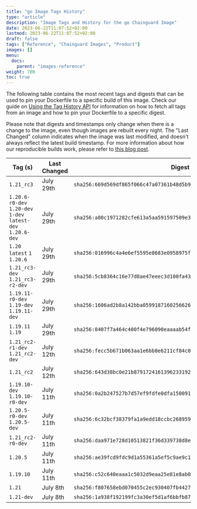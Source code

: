 ```yaml
---
title: "go Image Tags History"
type: "article"
description: "Image Tags and History for the go Chainguard Image"
date: 2023-06-22T11:07:52+02:00
lastmod: 2023-06-22T11:07:52+02:00
draft: false
tags: ["Reference", "Chainguard Images", "Product"]
images: []
menu:
  docs:
    parent: "images-reference"
weight: 700
toc: true
---
```


The following table contains the most recent tags and digests that can be used to pin your Dockerfile to a specific build of this image. Check our guide on [Using the Tag History API](/chainguard/chainguard-images/using-the-tag-history-api/) for information on how to fetch all tags from an image and how to pin your Dockerfile to a specific digest.

Please note that digests and timestamps only change when there is a change to the image, even though images are rebuilt every night. The "Last Changed" column indicates when the image was last modified, and doesn't always reflect the latest build timestamp. For more information about how our reproducible builds work, please refer to [this blog post](https://www.chainguard.dev/unchained/reproducing-chainguards-reproducible-image-builds).

| Tag (s)                                                       | Last Changed | Digest                                                                    |
|---------------------------------------------------------------|--------------|---------------------------------------------------------------------------|
|  `1.21_rc3`                                                   | July 29th    | `sha256:669d569df865f066c47a07361b48d5b9a8af26c88a0a21d495f838109dda3d67` |
|  `1.20.6-r0-dev` `1.20-dev` `1-dev` `latest-dev` `1.20.6-dev` | July 29th    | `sha256:a80c1971282cfe613a5aa591597509e33e405fa2046d53d2a91e3f04c02fb06d` |
|  `1.20` `latest` `1` `1.20.6`                                 | July 29th    | `sha256:016996c4a4e6ef5595e8683e0958975fd1b5b432be4c9a4ef503a0107dbe872a` |
|  `1.21_rc3-dev` `1.21_rc3-r2-dev`                             | July 29th    | `sha256:5cb8364c16e77d8ae47eeec3d100fa4371654bba39287456418ee77f365d8dd8` |
|  `1.19.11-r0-dev` `1.19-dev` `1.19.11-dev`                    | July 29th    | `sha256:1606ad2b8a142bba0599187160256626212385d8f0c176fe4e896ecc624efa5e` |
|  `1.19.11` `1.19`                                             | July 29th    | `sha256:8407f7a464c400f4e796090eaaaab54f2db1674df8e1c79f870a9d9294658fbc` |
|  `1.21_rc2-r1-dev` `1.21_rc2-dev`                             | July 12th    | `sha256:fecc5b671b063aa1e6bb8e6211cf84c0b945fbb6360df9d29236365465bf5e64` |
|  `1.21_rc2`                                                   | July 12th    | `sha256:643d38bc0e21b87917241613962331927f4f0b006c550950dfbcc81591eaf41a` |
|  `1.19.10-dev` `1.19.10-r0-dev`                               | July 11th    | `sha256:0a2b247527b7d57ef9fdfe0dfa1500915d4c1e58050c88d29e849b39caa4cbc3` |
|  `1.20.5-r0-dev` `1.20.5-dev`                                 | July 11th    | `sha256:6c32bcf38379fa1a9edd18ccbc26895907e995cbbdd0da2d9c4d59342d8b5180` |
|  `1.21_rc2-r0-dev`                                            | July 11th    | `sha256:daa971e728d10513821f36d339738d8e8d1a89979da67a6d2afddfb428265917` |
|  `1.20.5`                                                     | July 11th    | `sha256:ae39fcd9fdc9d1a55361a5ef5c9ae9c11a212582731f26646a94c66a77a65d53` |
|  `1.19.10`                                                    | July 11th    | `sha256:c52c640eaaa1c5032d9eaa25e81e8ab0b7543d0ab1e2c09a0baec98e28620c9c` |
|  `1.21`                                                       | July 8th     | `sha256:f807658ebd070455c2ec930407fb4427c0761f5401c5c84e9b0dac3ee99c1da8` |
|  `1.21-dev`                                                   | July 8th     | `sha256:1a938f192199fc3a30ef5d1af6bbfb872f5df6871d0e522bb98c950adf432fe5` |
